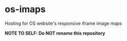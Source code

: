 # os-imaps

Hosting for OS website's responsive iframe image maps


<b>NOTE TO SELF: Do NOT rename this repository</b>
